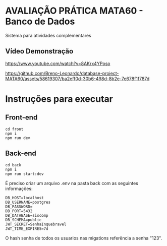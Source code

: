 # AVALIAÇÃO PRÁTICA MATA60 - Banco de Dados

Sistema para atividades complementares

## Vídeo Demonstração 
https://www.youtube.com/watch?v=8AKrx4YPoso


https://github.com/Breno-Leonardo/database-project-MATA60/assets/58619307/ba2eff0d-30b6-498d-8b2e-7e678f1f787d





# Instruções para executar

## Front-end

```
cd front
npm i
npm run dev
```

## Back-end
```
cd back
npm i
npm run start:dev
```

É preciso criar um arquivo .env na pasta back com as seguintes informações:

```
DB_HOST=localhost
DB_USERNAME=postgres
DB_PASSWORD=
DB_PORT=5432
DB_DATABASE=siscomp
DB_SCHEMA=public
JWT_SECRET=SenhaInquebravel
JWT_TIME_EXPIRES=7d
```

O hash senha de todos os usuarios nas migations referência a senha "123".






